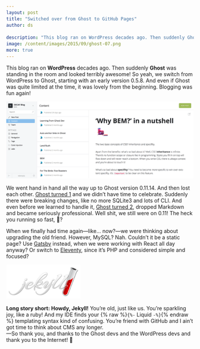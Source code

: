 ```yaml
---
layout: post
title: "Switched over from Ghost to GitHub Pages"
author: ds

description: "This blog ran on WordPress decades ago. Then suddenly Ghost was standing in the room and looked terribly awesome! What happened that we’re on GitHub Pages now?"
image: /content/images/2015/09/ghost-07.png
more: true
---
```


This blog ran on __WordPress__ decades ago. Then suddenly __Ghost__ was standing in the room and looked terribly awesome! So yeah, we switch from WordPress to Ghost, starting with an early version 0.5.8. And even if Ghost was quite limited at the time, it was lovely from the beginning. Blogging was fun again!

![Screenshot of Ghost admin section](/content/images/2015/09/ghost-07.png)

We went hand in hand all the way up to Ghost version 0.11.14. And then lost each other. [Ghost turned 1](https://ghost.org/blog/1-0/) and we didn’t have time to celebrate. Suddenly there were breaking changes, like no more SQLite3 and lots of CLI. And even before we learned to handle it, [Ghost turned 2](https://ghost.org/blog/2-0/), dropped Markdown and became seriously professional. Well shit, we still were on 0.11! The heck you running so fast, 👻?

When we finally had time again—like… now?—we were thinking about upgrading the old friend. However, MySQL? Nah. Couldn’t it be a static page? Use [Gatsby](https://www.gatsbyjs.org) instead, when we were working with React all day anyway? Or switch to [Eleventy](https://www.11ty.io), since it’s PHP and considered simple and focused?

<img class="seamless" style="max-width: 200px;" src="/content/images/2019/09/jekyll.png" alt="Jekyll">

__Long story short: Howdy, Jekyll!__ You’re old, just like us. You’re sparkling joy, like a ruby! And my IDE finds your {% raw %}`{%-` Liquid `-%}`{% endraw %} templating syntax kind of confusing. You’re friend with GitHub and I ain’t got time to think about CMS any longer.  
—So thank you, and thanks to the Ghost devs and the WordPress devs and thank you to the Internet! 🎤
